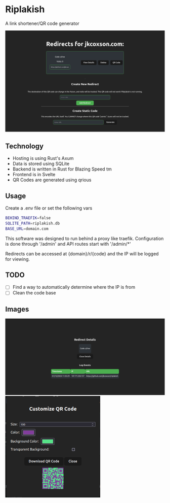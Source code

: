 # Riplakish

A link shortener/QR code generator

<img src="images/1.png" width="800">

## Technology

- Hosting is using Rust's Axum
- Data is stored using SQLite
- Backend is written in Rust for Blazing Speed tm
- Frontend is in Svelte
- QR Codes are generated using qrious

## Usage

Create a .env file or set the following vars

```bash
BEHIND_TRAEFIK=false
SQLITE_PATH=riplakish.db
BASE_URL=domain.com
```

This software was designed to run behind a proxy like traefik.
Configuration is done through '/admin' and API routes start with '/admin/\*'

Redirects can be accessed at {domain}/r/{code} and the IP will be logged for viewing.

## TODO

- [ ] Find a way to automatically determine where the IP is from
- [ ] Clean the code base

## Images
<img src="images/2.png" width="600"> <img src="images/3.png" width="300">
